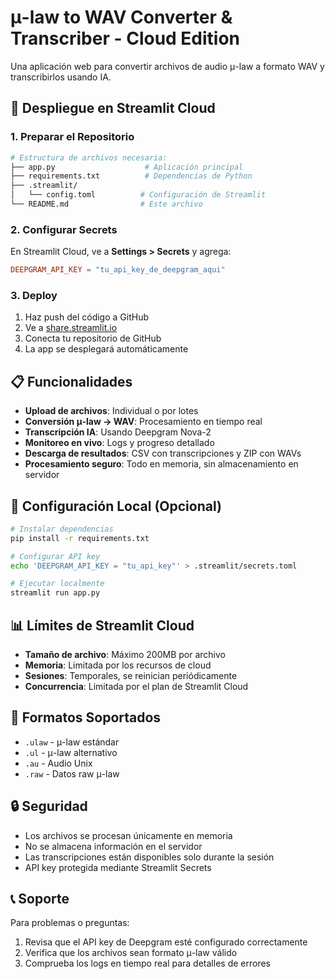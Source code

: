 # μ-law to WAV Converter & Transcriber - Cloud Edition

Una aplicación web para convertir archivos de audio μ-law a formato WAV y transcribirlos usando IA.

## 🚀 Despliegue en Streamlit Cloud

### 1. Preparar el Repositorio
```bash
# Estructura de archivos necesaria:
├── app.py                    # Aplicación principal
├── requirements.txt          # Dependencias de Python
├── .streamlit/
│   └── config.toml          # Configuración de Streamlit
└── README.md                # Este archivo
```

### 2. Configurar Secrets
En Streamlit Cloud, ve a **Settings > Secrets** y agrega:

```toml
DEEPGRAM_API_KEY = "tu_api_key_de_deepgram_aqui"
```

### 3. Deploy
1. Haz push del código a GitHub
2. Ve a [share.streamlit.io](https://share.streamlit.io)
3. Conecta tu repositorio de GitHub
4. La app se desplegará automáticamente

## 📋 Funcionalidades

- **Upload de archivos**: Individual o por lotes
- **Conversión μ-law → WAV**: Procesamiento en tiempo real
- **Transcripción IA**: Usando Deepgram Nova-2
- **Monitoreo en vivo**: Logs y progreso detallado
- **Descarga de resultados**: CSV con transcripciones y ZIP con WAVs
- **Procesamiento seguro**: Todo en memoria, sin almacenamiento en servidor

## 🔧 Configuración Local (Opcional)

```bash
# Instalar dependencias
pip install -r requirements.txt

# Configurar API key
echo 'DEEPGRAM_API_KEY = "tu_api_key"' > .streamlit/secrets.toml

# Ejecutar localmente
streamlit run app.py
```

## 📊 Límites de Streamlit Cloud

- **Tamaño de archivo**: Máximo 200MB por archivo
- **Memoria**: Limitada por los recursos de cloud
- **Sesiones**: Temporales, se reinician periódicamente
- **Concurrencia**: Limitada por el plan de Streamlit Cloud

## 🎵 Formatos Soportados

- `.ulaw` - μ-law estándar
- `.ul` - μ-law alternativo  
- `.au` - Audio Unix
- `.raw` - Datos raw μ-law

## 🔒 Seguridad

- Los archivos se procesan únicamente en memoria
- No se almacena información en el servidor
- Las transcripciones están disponibles solo durante la sesión
- API key protegida mediante Streamlit Secrets

## 📞 Soporte

Para problemas o preguntas:
1. Revisa que el API key de Deepgram esté configurado correctamente
2. Verifica que los archivos sean formato μ-law válido
3. Comprueba los logs en tiempo real para detalles de errores